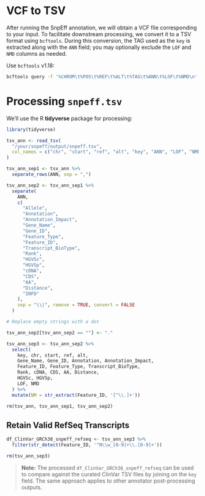 # VCF to TSV

After running the SnpEff annotation, we will obtain a VCF file corresponding to your input. To facilitate downstream processing, we convert it to a TSV format using `bcftools`. During this conversion, the TAG used as the `key` is extracted along with the `ANN` field; you may optionally exclude the `LOF` and `NMD` columns as needed.

Use `bcftools` v1.18:
```bash
bcftools query -f '%CHROM\t%POS\t%REF\t%ALT\t%TAG\t%ANN\t%LOF\t%NMD\n' /your/snpeff/output/snpeff.vcf > /your/snpeff/output/snpeff.tsv
```

# Processing `snpeff.tsv`

We’ll use the R **tidyverse** package for processing:

```r
library(tidyverse)

tsv_ann <- read_tsv(
  "/your/snpeff/output/snpeff.tsv",
  col_names = c("chr", "start", "ref", "alt", "key", "ANN", "LOF", "NMD")
)

tsv_ann_sep1 <- tsv_ann %>%
  separate_rows(ANN, sep = ",")

tsv_ann_sep2 <- tsv_ann_sep1 %>%
  separate(
    ANN,
    c(
      "Allele",
      "Annotation",
      "Annotation_Impact",
      "Gene_Name",
      "Gene_ID",
      "Feature_Type",
      "Feature_ID",
      "Transcript_BioType",
      "Rank",
      "HGVSc",
      "HGVSp",
      "cDNA",
      "CDS",
      "AA",
      "Distance",
      "INFO"
    ),
    sep = "\\|", remove = TRUE, convert = FALSE
  )

# Replace empty strings with a dot

tsv_ann_sep2[tsv_ann_sep2 == ""] <- "."

tsv_ann_sep3 <- tsv_ann_sep2 %>%
  select(
    key, chr, start, ref, alt,
    Gene_Name, Gene_ID, Annotation, Annotation_Impact,
    Feature_ID, Feature_Type, Transcript_BioType,
    Rank, cDNA, CDS, AA, Distance,
    HGVSc, HGVSp,
    LOF, NMD
  ) %>%
  mutate(NM = str_extract(Feature_ID, '[^\\.]+'))

rm(tsv_ann, tsv_ann_sep1, tsv_ann_sep2)
```

## Retain Valid RefSeq Transcripts

```r
df_ClinVar_GRCh38_snpeff_refseq <- tsv_ann_sep3 %>%
  filter(str_detect(Feature_ID, '^N\\w_[0-9]+\\.[0-9]+'))

rm(tsv_ann_sep3)
```

> **Note:** The processed `df_ClinVar_GRCh38_snpeff_refseq` can be used to compare against the curated ClinVar TSV files by joining on the `key` field. The same approach applies to other annotator post-processing outputs.
